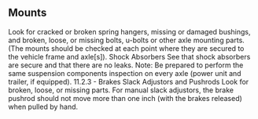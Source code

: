 ## Mounts
Look for cracked or broken spring hangers, missing or damaged bushings, and broken, loose, or missing bolts, u-bolts or other axle mounting parts. (The mounts should be checked at each point where they are secured to the vehicle frame and axle[s]).
Shock Absorbers See that shock absorbers are secure and that there are no leaks.
Note: Be prepared to perform the same suspension components inspection on every axle (power unit and trailer, if equipped).
11.2.3 - Brakes
Slack Adjustors and Pushrods Look for broken, loose, or missing parts. For manual slack adjustors, the brake pushrod should not move more than one inch (with the brakes released) when pulled by hand.